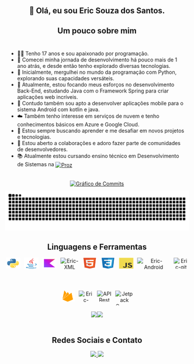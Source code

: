 <h2 align="center">👋 Olá, eu sou Eric Souza dos Santos.</h2>

<h2 align="center">Um pouco sobre mim</h2>

<div style="display: flex; justify-content: center; align-items: flex-start; flex-wrap: wrap; max-width: 100%;">
  <div style="flex: 1; min-width: 300px; padding: 10px;">
    <ul>
      <li>👨‍💻 Tenho 17 anos e sou apaixonado por programação.</li>
      <li>🌟 Comecei minha jornada de desenvolvimento há pouco mais de 1 ano atrás, e desde então tenho explorado diversas tecnologias.</li>
      <li>🐍 Inicialmente, mergulhei no mundo da programação com Python, explorando suas capacidades versáteis.</li>
      <li>🍃 Atualmente, estou focando meus esforços no desenvolvimento Back-End, estudando Java com o Framework Spring para criar aplicações web incríveis.</li>
      <li>📱 Contudo também sou apto a desenvolver aplicações mobile para o sistema Android com kotlin e java.</li>
      <li>☁️ Também tenho interesse em serviços de nuvem e tenho conhecimentos básicos em Azure e Google Cloud.</li>
      <li>🚀 Estou sempre buscando aprender e me desafiar em novos projetos e tecnologias.</li>
      <li>🤝 Estou aberto a colaborações e adoro fazer parte de comunidades de desenvolvedores.</li>
      <li>📚 Atualmente estou cursando ensino técnico em Desenvolvimento de Sistemas na 
        <a href="https://prozeducacao.com.br/curso/tecnico-em-desenvolvimento-de-sistemas/" target="_blank">
          <img align="center" alt="Proz" height="40" width="50" src="https://i.ibb.co/74XK2LK/download-removebg-preview.png">
        </a>
      </li>
    </ul>
  </div>
  <div style="flex: 1; min-width: 300px; padding: 10px;" align="center">
    <a href="https://github.com/EricSouzaDosSantos">
      <img src="https://github-readme-streak-stats.herokuapp.com/?user=EricSouzaDosSantos" alt="Gráfico de Commits"/>
    </a>
  </div>
</div>

<div align="center">
  <picture>
    <source media="(prefers-color-scheme: dark)" srcset="https://raw.githubusercontent.com/EricSouzaDosSantos/EricSouzaDosSantos/output/github-contribution-grid-snake-dark.svg">
    <source media="(prefers-color-scheme: light)" srcset="https://raw.githubusercontent.com/EricSouzaDosSantos/EricSouzaDosSantos/output/github-contribution-grid-snake.svg">
    <img alt="github-snake" src="https://raw.githubusercontent.com/EricSouzaDosSantos/EricSouzaDosSantos/output/github-contribution-grid-snake.svg">
  </picture>
</div>

<h2 align="center">Linguagens e Ferramentas</h2>

<div style="display: flex; justify-content: center; flex-wrap: wrap; gap: 10px;" align="center">
  <img align="center" alt="Eric-Python" height="30" width="40" src="https://raw.githubusercontent.com/devicons/devicon/master/icons/python/python-original.svg">
  <img align="center" alt="Eric-Java" height="30" width="40" src="https://raw.githubusercontent.com/devicons/devicon/master/icons/java/java-original.svg">
  <img align="center" alt="Eric-Kotlin" height="30" width="40" src="https://raw.githubusercontent.com/devicons/devicon/master/icons/kotlin/kotlin-original.svg">
  <img align="center" alt="Eric-XML" height="40" width="50" src="https://github.com/EricSouzaDosSantos/EricSouzaDosSantos/assets/139002302/94ab766a-3b7c-428c-a025-07b6359960ce">
  <img align="center" alt="Eric-HTML" height="30" width="40" src="https://raw.githubusercontent.com/devicons/devicon/master/icons/html5/html5-original.svg">
  <img align="center" alt="Eric-CSS" height="30" width="40" src="https://raw.githubusercontent.com/devicons/devicon/master/icons/css3/css3-original.svg">
  <img align="center" alt="Eric-JavaScript" height="30" width="40" src="https://raw.githubusercontent.com/devicons/devicon/master/icons/javascript/javascript-original.svg">
  <img align="center" alt="Eric-Android" height="80" width="90" src="https://media.giphy.com/media/Y4bzv6DYbYzy8jDnoW/giphy.gif">
  <img align="center" alt="Eric-git" height="30" width="40" src="https://cdn.jsdelivr.net/gh/devicons/devicon/icons/git/git-original.svg">
  <img align="center" alt="Eric-Firebase" height="30" width="40" src="https://raw.githubusercontent.com/devicons/devicon/master/icons/firebase/firebase-plain.svg">
  <img align="center" alt="Eric-Android Studio" height="35" width="40" src="https://github.com/EricSouzaDosSantos/EricSouzaDosSantos/assets/139002302/dd7b18e8-631e-41d7-beb9-3ba27274cd41">
  <img align="center" alt="API Rest" height="30" width="40" src="https://github.com/EricSouzaDosSantos/EricSouzaDosSantos/assets/139002302/0c52e907-cf9d-4038-a71d-a9f05acc3393">
  <img align="center" alt="Jetpack Compose" height="40" width="50" src="https://github.com/EricSouzaDosSantos/EricSouzaDosSantos/assets/139002302/f4d47370-80f4-4dfd-9cbf-2420a006ecc0">
</div>

<br>
<div align="center" style="display: flex; justify-content: center; align-items: center;">
  <a href="https://github.com/EricSouzaDosSantos">
    <img height="180em" src="https://github-readme-stats.vercel.app/api?username=EricSouzaDosSantos&show_icons=true&theme=react&include_all_commits=true&count_private=true"/>
  </a>
  <a href="https://github.com/EricSouzaDosSantos">
    <img height="180em" src="https://github-readme-stats.vercel.app/api/top-langs/?username=EricSouzaDosSantos&layout=compact&langs_count=7&theme=react"/>
  </a>
</div>
<br>

<h2 align="center">Redes Sociais e Contato</h2>

<div align="center">
  <a href="https://www.linkedin.com/in/Eric-Souza-dos-Santos" target="_blank">
    <img src="https://img.shields.io/badge/LinkedIn-%230077B5?style=for-the-badge&logo=linkedin&logoColor=white" target="_blank">
  </a>
  <a href="mailto:ericsouzadossantos28@gmail.com" target="_blank">
    <img src="https://img.shields.io/badge/Gmail-%23333?style=for-the-badge&logo=gmail&logoColor=white" target="_blank">
  </a>
</div>
